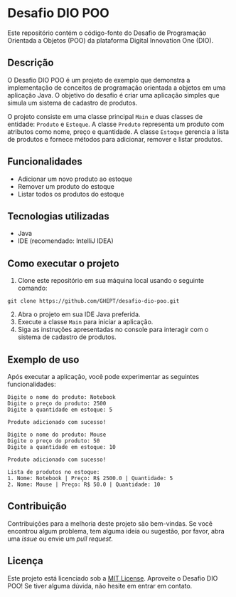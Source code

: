 # Desafio DIO POO

Este repositório contém o código-fonte do Desafio de Programação Orientada a Objetos (POO) da plataforma Digital Innovation One (DIO).

## Descrição

O Desafio DIO POO é um projeto de exemplo que demonstra a implementação de conceitos de programação orientada a objetos em uma aplicação Java. O objetivo do desafio é criar uma aplicação simples que simula um sistema de cadastro de produtos.

O projeto consiste em uma classe principal `Main` e duas classes de entidade: `Produto` e `Estoque`. A classe `Produto` representa um produto com atributos como nome, preço e quantidade. A classe `Estoque` gerencia a lista de produtos e fornece métodos para adicionar, remover e listar produtos.

## Funcionalidades

- Adicionar um novo produto ao estoque
- Remover um produto do estoque
- Listar todos os produtos do estoque

## Tecnologias utilizadas

- Java
- IDE (recomendado: IntelliJ IDEA)

## Como executar o projeto

1. Clone este repositório em sua máquina local usando o seguinte comando:

```
git clone https://github.com/GHEPT/desafio-dio-poo.git
```  


2. Abra o projeto em sua IDE Java preferida.
3. Execute a classe `Main` para iniciar a aplicação.
4. Siga as instruções apresentadas no console para interagir com o sistema de cadastro de produtos.

## Exemplo de uso

Após executar a aplicação, você pode experimentar as seguintes funcionalidades:

```
Digite o nome do produto: Notebook
Digite o preço do produto: 2500
Digite a quantidade em estoque: 5

Produto adicionado com sucesso!

Digite o nome do produto: Mouse
Digite o preço do produto: 50
Digite a quantidade em estoque: 10

Produto adicionado com sucesso!

Lista de produtos no estoque:
1. Nome: Notebook | Preço: R$ 2500.0 | Quantidade: 5
2. Nome: Mouse | Preço: R$ 50.0 | Quantidade: 10
```

## Contribuição

Contribuições para a melhoria deste projeto são bem-vindas. Se você encontrou algum problema, tem alguma ideia ou sugestão, por favor, abra uma *issue* ou envie um *pull request*.

## Licença

Este projeto está licenciado sob a [MIT License](LICENSE).
Aproveite o Desafio DIO POO! Se tiver alguma dúvida, não hesite em entrar em contato.
